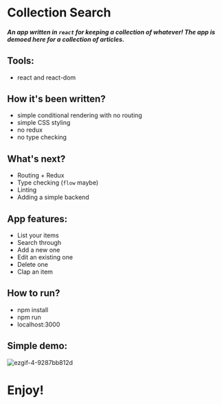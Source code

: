 # Collection Search
##### An app written in `react` for keeping a collection of whatever! The app is demoed here for a collection of articles. 

## Tools:
* react and react-dom

## How it's been written?
* simple conditional rendering with no routing
* simple CSS styling
* no redux
* no type checking

## What's next?
* Routing + Redux
* Type checking (`flow` maybe)
* Linting
* Adding a simple backend

## App features:
* List your items
* Search through
* Add a new one
* Edit an existing one
* Delete one
* Clap an item

## How to run?
* npm install
* npm run
* localhost:3000

## Simple demo:
![ezgif-4-9287bb812d](https://user-images.githubusercontent.com/13462129/39979705-748e0418-578b-11e8-92b6-710e3008c2d8.gif)


# Enjoy!
